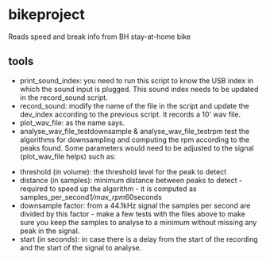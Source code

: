 # bikeproject
Reads speed and break info from BH stay-at-home bike

## tools

* print_sound_index: you need to run this script to know the USB index in which the sound input is plugged. This sound index needs to be updated in the record_sound script.
* record_sound: modify the name of the file in the script and update the dev_index according to the previous script. It records a 10' wav file.
* plot_wav_file: as the name says.
* analyse_wav_file_testdownsample & analyse_wav_file_testrpm test the algorithms for downsampling and computing the rpm according to the peaks found. Some parameters would need to be adjusted to the signal (plot_wav_file helps) such as:
- threshold (in volume): the threshold level for the peak to detect
- distance (in samples): minimum distance between peaks to detect - required to speed up the algorithm - it is computed as samples_per_second*1/max_rpm*60seconds
- downsample factor: from a 44.1kHz signal the samples per second are divided by this factor - make a few tests with the files above to make sure you keep the samples to analyse to a minimum without missing any peak in the signal.
- start (in seconds): in case there is a delay from the start of the recording and the start of the signal to analyse.
